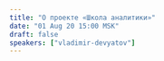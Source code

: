 ```yaml
---
title: "О проекте «Школа аналитики»"
date: "01 Aug 20 15:00 MSK"
draft: false
speakers: ["vladimir-devyatov"]
---
```

